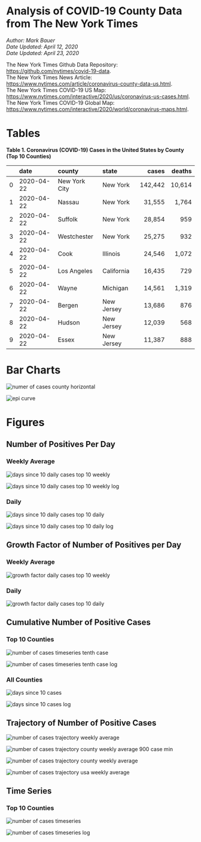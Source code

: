 # Analysis of COVID-19 County Data from The New York Times

*Author: Mark Bauer*  
*Date Updated: April 12, 2020*  
*Date Updated: April 23, 2020*

The New York Times Github Data Repository: https://github.com/nytimes/covid-19-data.   
The New York Times News Article: https://www.nytimes.com/article/coronavirus-county-data-us.html.  
The New York Times COVID-19 US Map: https://www.nytimes.com/interactive/2020/us/coronavirus-us-cases.html.   
The New York Times COVID-19 Global Map: https://www.nytimes.com/interactive/2020/world/coronavirus-maps.html.  


# Tables

**Table 1. Coronavirus (COVID-19) Cases in the United States by County (Top 10 Counties)**

|    | date       | county        | state      | cases   | deaths   |
|---:|:-----------|:--------------|:-----------|--------:|---------:|
|  0 | 2020-04-22 | New York City | New York   | 142,442 | 10,614   |
|  1 | 2020-04-22 | Nassau        | New York   | 31,555  | 1,764    |
|  2 | 2020-04-22 | Suffolk       | New York   | 28,854  | 959      |
|  3 | 2020-04-22 | Westchester   | New York   | 25,275  | 932      |
|  4 | 2020-04-22 | Cook          | Illinois   | 24,546  | 1,072    |
|  5 | 2020-04-22 | Los Angeles   | California | 16,435  | 729      |
|  6 | 2020-04-22 | Wayne         | Michigan   | 14,561  | 1,319    |
|  7 | 2020-04-22 | Bergen        | New Jersey | 13,686  | 876      |
|  8 | 2020-04-22 | Hudson        | New Jersey | 12,039  | 568      |
|  9 | 2020-04-22 | Essex         | New Jersey | 11,387  | 888      | 


# Bar Charts

![numer of cases county horizontal](figures/counties-barh.png)  

![epi curve](figures/epi_curve.png)  


# Figures

##  Number of Positives Per Day

### Weekly Average

![days since 10 daily cases top 10 weekly](figures/10-cases-timeseries-by-county-top-10-weekly.png)

![days since 10 daily cases top 10 weekly log](figures/10-cases-timeseries-by-county-top-10-weekly-log.png) 

### Daily

![days since 10 daily cases top 10 daily](figures/10-cases-timeseries-by-county-top-10-daily.png)

![days since 10 daily cases top 10 daily log](figures/10-cases-timeseries-by-county-top-10-daily-log.png)


##  Growth Factor of Number of Positives per Day

### Weekly Average

![growth factor daily cases top 10 weekly](figures/growth-factor-top-10-weekly.png)

### Daily 

![growth factor daily cases top 10 daily](figures/growth-factor-top-10-daily.png)


## Cumulative Number of Positive Cases  

### Top 10 Counties
![number of cases timeseries tenth case](figures/county-timeseries-tenth-case.png)

![number of cases timeseries tenth case log](figures/county-timeseries-tenth-case-log.png)  

### All Counties
![days since 10 cases](figures/10-cases-timeseries-all-counties.png)

![days since 10 cases log](figures/10-cases-timeseries-all-counties-log.png)


## Trajectory of Number of Positive Cases

![number of cases trajectory weekly average](figures/county-trajectory-weekly-plot.png)   

![number of cases trajectory county weekly average 900 case min](figures/all-counties-trajectory-weekly-plot-labels.png)

![number of cases trajectory county weekly average](figures/all-counties-trajectory-weekly-plot.png) 

![number of cases trajectory usa weekly average](figures/usa-counties-trajectory-weekly-plot.png)


## Time Series

### Top 10 Counties
![number of cases timeseries](figures/county-timeseries-top10.png)

![number of cases timeseries log](figures/county-timeseries-top10-log.png)  



